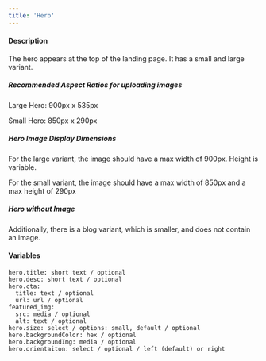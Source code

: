 ```yaml
---
title: 'Hero'
---
```

#### Description
The hero appears at the top of the landing page. It has a small and large variant.

##### Recommended Aspect Ratios for uploading images
Large Hero: 900px x 535px

Small Hero: 850px x 290px

##### Hero Image Display Dimensions
For the large variant, the image should have a max width of 900px. Height is variable.

For the small variant, the image should have a max width of 850px and a max height of 290px

##### Hero without Image
Additionally, there is a blog variant, which is smaller, and does not contain an image.

#### Variables
~~~
hero.title: short text / optional
hero.desc: short text / optional
hero.cta:
  title: text / optional
  url: url / optional
featured_img:
  src: media / optional
  alt: text / optional
hero.size: select / options: small, default / optional
hero.backgroundColor: hex / optional
hero.backgroundImg: media / optional
hero.orientaiton: select / optional / left (default) or right

~~~
